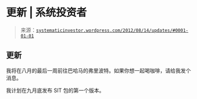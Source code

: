<!--yml

分类：未分类

日期：2024-05-18 14:38:27

-->

# 更新 | 系统投资者

> 来源：[`systematicinvestor.wordpress.com/2012/08/14/updates/#0001-01-01`](https://systematicinvestor.wordpress.com/2012/08/14/updates/#0001-01-01)

## 更新

我将在八月的最后一周前往巴哈马的弗里波特。如果你想一起喝咖啡，请给我发个消息。

我计划在九月底发布 SIT 包的第一个版本。
